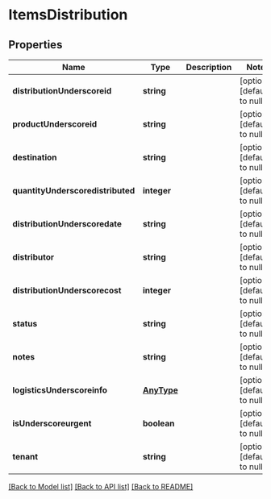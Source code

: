 # ItemsDistribution

## Properties
Name | Type | Description | Notes
------------ | ------------- | ------------- | -------------
**distributionUnderscoreid** | **string** |  | [optional] [default to null]
**productUnderscoreid** | **string** |  | [optional] [default to null]
**destination** | **string** |  | [optional] [default to null]
**quantityUnderscoredistributed** | **integer** |  | [optional] [default to null]
**distributionUnderscoredate** | **string** |  | [optional] [default to null]
**distributor** | **string** |  | [optional] [default to null]
**distributionUnderscorecost** | **integer** |  | [optional] [default to null]
**status** | **string** |  | [optional] [default to null]
**notes** | **string** |  | [optional] [default to null]
**logisticsUnderscoreinfo** | [**AnyType**](.md) |  | [optional] [default to null]
**isUnderscoreurgent** | **boolean** |  | [optional] [default to null]
**tenant** | **string** |  | [optional] [default to null]

[[Back to Model list]](../README.md#documentation-for-models) [[Back to API list]](../README.md#documentation-for-api-endpoints) [[Back to README]](../README.md)


